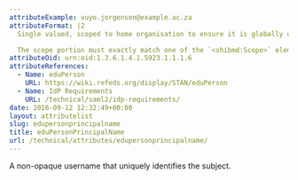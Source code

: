 ```yaml
---
attributeExample: vuyo.jorgensen@example.ac.za
attributeFormat: |2
  Single valued, scoped to home organisation to ensure it is globally unique within the research and education sector. eduPerson allows reassignment, but SAFIRE IdPs may not do this. Should **not** be assumed to be a valid email address (see [_mail_](/technical/attributes/mail/)).

  The scope portion must exactly match one of the `<shibmd:Scope>` elements in the [identity provider's metadata](/technical/saml2/idp-requirements/). Note that scopes are **case sensitive**.
attributeOid: urn:oid:1.3.6.1.4.1.5923.1.1.1.6
attributeReferences:
  - Name: eduPerson
    URL: https://wiki.refeds.org/display/STAN/eduPerson
  - Name: IdP Requirements
    URL: /technical/saml2/idp-requirements/
date: 2016-09-12 12:32:49+00:00
layout: attributelist
slug: edupersonprincipalname
title: eduPersonPrincipalName
url: /technical/attributes/edupersonprincipalname/
---
```


A non-opaque username that uniquely identifies the subject.

